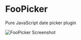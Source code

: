 # FooPicker

Pure JavaScript date picker plugin

![FooPicker Screenshot](http://www.yogasaikrishna.com/wp-content/uploads/2015/11/foopicker.png)
